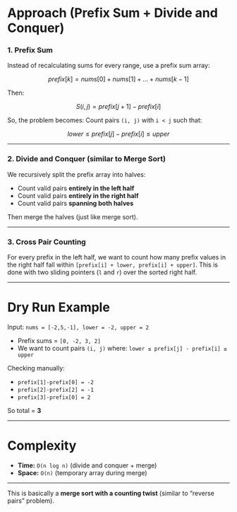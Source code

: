 # Approach (Prefix Sum + Divide and Conquer)

### 1. Prefix Sum

Instead of recalculating sums for every range, use a prefix sum array:

$$
prefix[k] = nums[0] + nums[1] + ... + nums[k-1]
$$

Then:

$$
S(i, j) = prefix[j+1] - prefix[i]
$$

So, the problem becomes:
Count pairs `(i, j)` with `i < j` such that:

$$
lower \leq prefix[j] - prefix[i] \leq upper
$$

---

### 2. Divide and Conquer (similar to Merge Sort)

We recursively split the prefix array into halves:

- Count valid pairs **entirely in the left half**
- Count valid pairs **entirely in the right half**
- Count valid pairs **spanning both halves**

Then merge the halves (just like merge sort).

---

### 3. Cross Pair Counting

For every prefix in the left half, we want to count how many prefix values in the right half fall within `[prefix[i] + lower, prefix[i] + upper]`.
This is done with two sliding pointers (`l` and `r`) over the sorted right half.

---

# Dry Run Example

Input: `nums = [-2,5,-1], lower = -2, upper = 2`

- Prefix sums = `[0, -2, 3, 2]`
- We want to count pairs `(i, j)` where:
  `lower ≤ prefix[j] - prefix[i] ≤ upper`

Checking manually:

- `prefix[1]-prefix[0] = -2`
- `prefix[2]-prefix[2] = -1`
- `prefix[3]-prefix[0] = 2`

So total = **3**

---

# Complexity

- **Time:** `O(n log n)` (divide and conquer + merge)
- **Space:** `O(n)` (temporary array during merge)

---

This is basically a **merge sort with a counting twist** (similar to “reverse pairs” problem).
